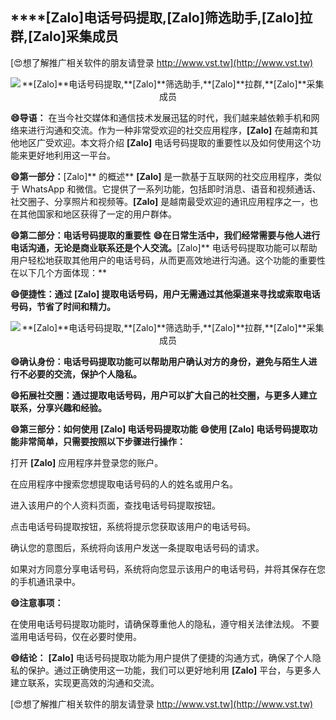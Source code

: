## ****[Zalo]**电话号码提取,**[Zalo]**筛选助手,**[Zalo]**拉群,**[Zalo]**采集成员**

[😍想了解推广相关软件的朋友请登录 http://www.vst.tw](http://www.vst.tw)

 <center><img src="https://vst.tw/MP4/tuiguang/png/6.png" alt="**[Zalo]**电话号码提取,**[Zalo]**筛选助手,**[Zalo]**拉群,**[Zalo]**采集成员"></center>

**😄导语：**
在当今社交媒体和通信技术发展迅猛的时代，我们越来越依赖手机和网络来进行沟通和交流。作为一种非常受欢迎的社交应用程序，**[Zalo]** 在越南和其他地区广受欢迎。本文将介绍 **[Zalo]** 电话号码提取的重要性以及如何使用这个功能来更好地利用这一平台。

**😄第一部分：**[Zalo]** 的概述**
**[Zalo]** 是一款基于互联网的社交应用程序，类似于 WhatsApp 和微信。它提供了一系列功能，包括即时消息、语音和视频通话、社交圈子、分享照片和视频等。**[Zalo]** 是越南最受欢迎的通讯应用程序之一，也在其他国家和地区获得了一定的用户群体。

**😄第二部分：电话号码提取的重要性**
**😄在日常生活中，我们经常需要与他人进行电话沟通，无论是商业联系还是个人交流。**[Zalo]** 电话号码提取功能可以帮助用户轻松地获取其他用户的电话号码，从而更高效地进行沟通。这个功能的重要性在以下几个方面体现：**

**😄便捷性：通过 **[Zalo]** 提取电话号码，用户无需通过其他渠道来寻找或索取电话号码，节省了时间和精力。**

 <center><img src="https://vst.tw/MP4/tuiguang/png/1.png" alt="**[Zalo]**电话号码提取,**[Zalo]**筛选助手,**[Zalo]**拉群,**[Zalo]**采集成员"></center>

**😄确认身份：电话号码提取功能可以帮助用户确认对方的身份，避免与陌生人进行不必要的交流，保护个人隐私。**

**😄拓展社交圈：通过提取电话号码，用户可以扩大自己的社交圈，与更多人建立联系，分享兴趣和经验。**

**😄第三部分：如何使用 **[Zalo]** 电话号码提取功能**
**😄使用 **[Zalo]** 电话号码提取功能非常简单，只需要按照以下步骤进行操作：**

打开 **[Zalo]** 应用程序并登录您的账户。

在应用程序中搜索您想提取电话号码的人的姓名或用户名。

进入该用户的个人资料页面，查找电话号码提取按钮。

点击电话号码提取按钮，系统将提示您获取该用户的电话号码。

确认您的意图后，系统将向该用户发送一条提取电话号码的请求。

如果对方同意分享电话号码，系统将向您显示该用户的电话号码，并将其保存在您的手机通讯录中。

**😄注意事项：**

在使用电话号码提取功能时，请确保尊重他人的隐私，遵守相关法律法规。
不要滥用电话号码，仅在必要时使用。

**😄结论：**
**[Zalo]** 电话号码提取功能为用户提供了便捷的沟通方式，确保了个人隐私的保护。通过正确使用这一功能，我们可以更好地利用 **[Zalo]** 平台，与更多人建立联系，实现更高效的沟通和交流。

[😍想了解推广相关软件的朋友请登录 http://www.vst.tw](http://www.vst.tw)




